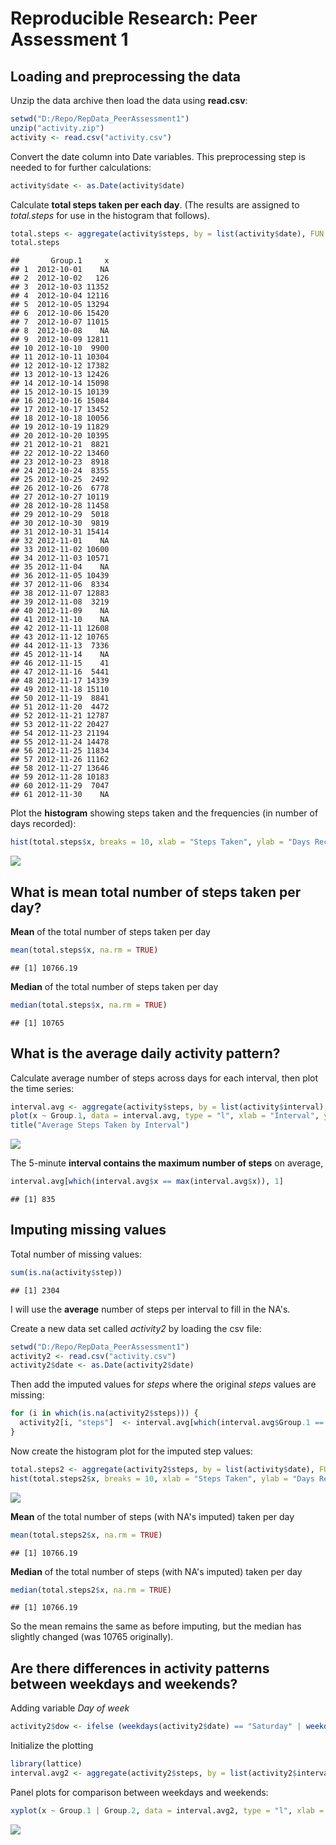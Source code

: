 # Reproducible Research: Peer Assessment 1

## Loading and preprocessing the data

Unzip the data archive then load the data using **read.csv**:


```r
setwd("D:/Repo/RepData_PeerAssessment1")
unzip("activity.zip")
activity <- read.csv("activity.csv")
```

Convert the date column into Date variables. This preprocessing step is needed to for further calculations:


```r
activity$date <- as.Date(activity$date)
```

Calculate **total steps taken per each day**. (The results are assigned to *total.steps* for use in the histogram that follows).

```r
total.steps <- aggregate(activity$steps, by = list(activity$date), FUN = sum)
total.steps
```

```
##       Group.1     x
## 1  2012-10-01    NA
## 2  2012-10-02   126
## 3  2012-10-03 11352
## 4  2012-10-04 12116
## 5  2012-10-05 13294
## 6  2012-10-06 15420
## 7  2012-10-07 11015
## 8  2012-10-08    NA
## 9  2012-10-09 12811
## 10 2012-10-10  9900
## 11 2012-10-11 10304
## 12 2012-10-12 17382
## 13 2012-10-13 12426
## 14 2012-10-14 15098
## 15 2012-10-15 10139
## 16 2012-10-16 15084
## 17 2012-10-17 13452
## 18 2012-10-18 10056
## 19 2012-10-19 11829
## 20 2012-10-20 10395
## 21 2012-10-21  8821
## 22 2012-10-22 13460
## 23 2012-10-23  8918
## 24 2012-10-24  8355
## 25 2012-10-25  2492
## 26 2012-10-26  6778
## 27 2012-10-27 10119
## 28 2012-10-28 11458
## 29 2012-10-29  5018
## 30 2012-10-30  9819
## 31 2012-10-31 15414
## 32 2012-11-01    NA
## 33 2012-11-02 10600
## 34 2012-11-03 10571
## 35 2012-11-04    NA
## 36 2012-11-05 10439
## 37 2012-11-06  8334
## 38 2012-11-07 12883
## 39 2012-11-08  3219
## 40 2012-11-09    NA
## 41 2012-11-10    NA
## 42 2012-11-11 12608
## 43 2012-11-12 10765
## 44 2012-11-13  7336
## 45 2012-11-14    NA
## 46 2012-11-15    41
## 47 2012-11-16  5441
## 48 2012-11-17 14339
## 49 2012-11-18 15110
## 50 2012-11-19  8841
## 51 2012-11-20  4472
## 52 2012-11-21 12787
## 53 2012-11-22 20427
## 54 2012-11-23 21194
## 55 2012-11-24 14478
## 56 2012-11-25 11834
## 57 2012-11-26 11162
## 58 2012-11-27 13646
## 59 2012-11-28 10183
## 60 2012-11-29  7047
## 61 2012-11-30    NA
```

Plot the **histogram** showing steps taken and the frequencies (in number of days recorded):

```r
hist(total.steps$x, breaks = 10, xlab = "Steps Taken", ylab = "Days Recorded", main = "Total Steps Taken Histogram")
```

![](./PA1_template_files/figure-html/unnamed-chunk-3-1.png) 

## What is mean total number of steps taken per day?

**Mean** of the total number of steps taken per day

```r
mean(total.steps$x, na.rm = TRUE)
```

```
## [1] 10766.19
```

**Median** of the total number of steps taken per day

```r
median(total.steps$x, na.rm = TRUE)
```

```
## [1] 10765
```

## What is the average daily activity pattern?

Calculate average number of steps across days for each interval, then plot the time series:

```r
interval.avg <- aggregate(activity$steps, by = list(activity$interval), FUN = mean, na.rm = TRUE)
plot(x ~ Group.1, data = interval.avg, type = "l", xlab = "Interval", ylab = "Steps Taken", col = "springgreen4")
title("Average Steps Taken by Interval")
```

![](./PA1_template_files/figure-html/unnamed-chunk-6-1.png) 

The 5-minute **interval contains the maximum number of steps** on average,

```r
interval.avg[which(interval.avg$x == max(interval.avg$x)), 1]
```

```
## [1] 835
```

## Imputing missing values

Total number of missing values:


```r
sum(is.na(activity$step))
```

```
## [1] 2304
```

I will use the **average** number of steps per interval to fill in the NA's.

Create a new data set called *activity2* by loading the csv file:

```r
setwd("D:/Repo/RepData_PeerAssessment1")
activity2 <- read.csv("activity.csv")
activity2$date <- as.Date(activity2$date)
```

Then add the imputed values for *steps* where the original *steps* values are missing:

```r
for (i in which(is.na(activity2$steps))) {
  activity2[i, "steps"]  <- interval.avg[which(interval.avg$Group.1 == activity2[i, "interval"]), "x"]
}
```

Now create the histogram plot for the imputed step values:

```r
total.steps2 <- aggregate(activity2$steps, by = list(activity$date), FUN = sum)
hist(total.steps2$x, breaks = 10, xlab = "Steps Taken", ylab = "Days Recorded", main = "Total Steps (NA's imputed) Taken Histogram")
```

![](./PA1_template_files/figure-html/unnamed-chunk-11-1.png) 

**Mean** of the total number of steps (with NA's imputed) taken per day

```r
mean(total.steps2$x, na.rm = TRUE)
```

```
## [1] 10766.19
```

**Median** of the total number of steps (with NA's imputed) taken per day

```r
median(total.steps2$x, na.rm = TRUE)
```

```
## [1] 10766.19
```

So the mean remains the same as before imputing, but the median has slightly changed (was 10765 originally).

## Are there differences in activity patterns between weekdays and weekends?
Adding variable *Day of week*


```r
activity2$dow <- ifelse (weekdays(activity2$date) == "Saturday" | weekdays(activity2$date) == "Sunday", "Weekend", "Weekday")
```

Initialize the plotting

```r
library(lattice)
interval.avg2 <- aggregate(activity2$steps, by = list(activity2$interval, activity2$dow), FUN = mean, na.rm = TRUE)
```

Panel plots for comparison between weekdays and weekends:

```r
xyplot(x ~ Group.1 | Group.2, data = interval.avg2, type = "l", xlab = "Interval", ylab = "Steps Taken", layout = c(1, 2), col = "blue")
```

![](./PA1_template_files/figure-html/unnamed-chunk-16-1.png) 

